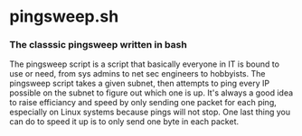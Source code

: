 # pingsweep.sh
### The classsic pingsweep written in bash
The pingsweep script is a script that basically everyone in IT is bound to use or need, from sys admins to net sec engineers to hobbyists. The pingsweep script takes a given subnet, then attempts to ping every IP possible on the subnet to figure out which one is up. It's always a good idea to raise efficiancy and speed by only sending one packet for each ping, especially on Linux systems because pings will not stop. One last thing you can do to speed it up is to only send one byte in each packet. 
